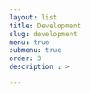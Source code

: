 ```yaml
---
layout: list
title: Development
slug: development
menu: true
submenu: true
order: 3
description : >

---
```

